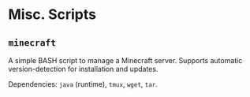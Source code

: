 # Misc. Scripts

## `minecraft`
A simple BASH script to manage a Minecraft server. Supports automatic version-detection for installation and updates.

Dependencies: `java` (runtime), `tmux`, `wget`, `tar`.

